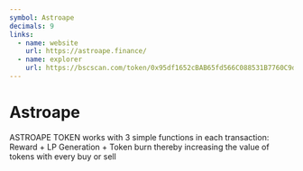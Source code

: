 ```yaml
---
symbol: Astroape
decimals: 9
links:
  - name: website
    url: https://astroape.finance/
  - name: explorer
    url: https://bscscan.com/token/0x95df1652cBAB65fd566C088531B7760C9dA19f5F
---
```


# Astroape

ASTROAPE TOKEN works with 3 simple functions in each transaction: Reward + LP Generation + Token burn thereby increasing the value of tokens with every buy or sell
